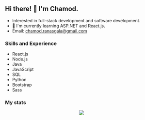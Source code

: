 ## Hi there! 👋 I'm Chamod.

* Interested in full-stack development and software development. <br>
* 🌱 I'm currently learning ASP.NET and React.js.
* Email: chamod.ranasgala@gmail.com

### Skills and Experience

- React.js
- Node.js
- Java
- JavaScript
- SQL
- Python
- Bootstrap
- Sass 

### My stats

<!-- ![GitHub Stats](https://github-readme-stats.vercel.app/api?username=chamodranasgala&theme=great-gatsby) <br> -->
<!-- <img align="center" src="https://github-readme-stats.vercel.app/api/top-langs/?username=chamodranasgala&&exclude_reo=chamodranasgala&layout=compact&theme=great-gatsby" alt="languages"/> <br><br> -->

<p align="center">
  <img src="https://skillicons.dev/icons?i=html,css,js,bootstrap,jquery,java,nodejs,mongodb,react,php,laravel,git,eclipse,androidstudio,vscode"/>
</p>
